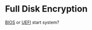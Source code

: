# Full Disk Encryption


[BIOS](/installation/guides/fde_bios.md) or [UEFI](/installation/guides/fde_uefi.md) start system?
